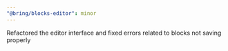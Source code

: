 ```yaml
---
"@bring/blocks-editor": minor
---
```


Refactored the editor interface and fixed errors related to blocks not saving properly
